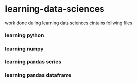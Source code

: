 # learning-data-sciences
work done during learning data sciences cintains follwing  files

### learning python
### learning numpy
### learning pandas series
### learning  pandas dataframe
